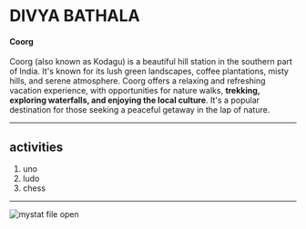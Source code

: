 # DIVYA BATHALA
#### Coorg
 Coorg (also known as Kodagu) is a beautiful hill station in the southern part of India. It's known for its lush green landscapes, coffee plantations, misty hills, and serene atmosphere. Coorg offers a relaxing and refreshing vacation experience, with opportunities for nature walks, **trekking, exploring waterfalls, and enjoying the local culture**. It's a popular destination for those seeking a peaceful getaway in the lap of nature.
 
 ---
 ## activities

 1. uno
 2. ludo
 3. chess

 ---
 ![mystat file open]("MyStats.md")